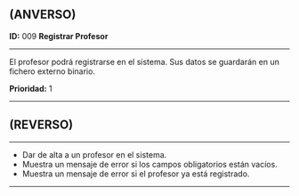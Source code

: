 ## (ANVERSO)**ID:** 009 **Registrar Profesor**----El profesor podrá registrarse en el sistema. Sus datos se guardarán en un fichero externo binario.**Prioridad:** 1  ----## (REVERSO)----* Dar de alta a un profesor en el sistema.   * Muestra un mensaje de error si los campos obligatorios están vacíos.   * Muestra un mensaje de error si el profesor ya está registrado.   ----